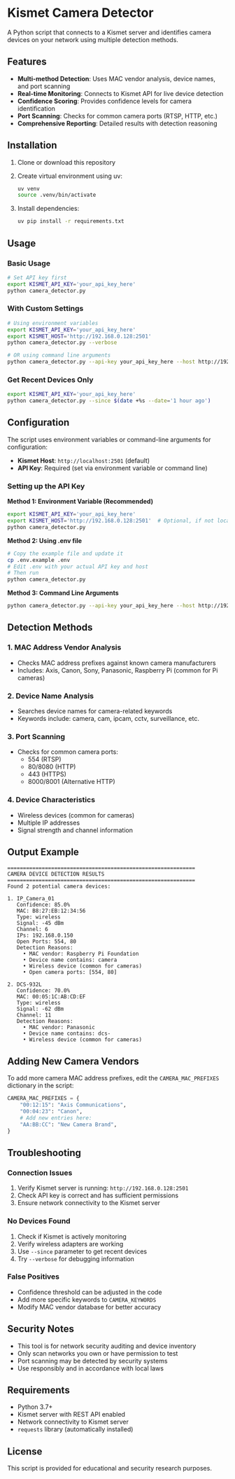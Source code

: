 # Kismet Camera Detector

A Python script that connects to a Kismet server and identifies camera devices on your network using multiple detection methods.

## Features

- **Multi-method Detection**: Uses MAC vendor analysis, device names, and port scanning
- **Real-time Monitoring**: Connects to Kismet API for live device detection
- **Confidence Scoring**: Provides confidence levels for camera identification
- **Port Scanning**: Checks for common camera ports (RTSP, HTTP, etc.)
- **Comprehensive Reporting**: Detailed results with detection reasoning

## Installation

1. Clone or download this repository
2. Create virtual environment using uv:
   ```bash
   uv venv
   source .venv/bin/activate
   ```

3. Install dependencies:
   ```bash
   uv pip install -r requirements.txt
   ```

## Usage

### Basic Usage
```bash
# Set API key first
export KISMET_API_KEY='your_api_key_here'
python camera_detector.py
```

### With Custom Settings
```bash
# Using environment variables
export KISMET_API_KEY='your_api_key_here'
export KISMET_HOST='http://192.168.0.128:2501'
python camera_detector.py --verbose

# OR using command line arguments
python camera_detector.py --api-key your_api_key_here --host http://192.168.0.128:2501 --verbose
```

### Get Recent Devices Only
```bash
export KISMET_API_KEY='your_api_key_here'
python camera_detector.py --since $(date +%s --date='1 hour ago')
```

## Configuration

The script uses environment variables or command-line arguments for configuration:

- **Kismet Host**: `http://localhost:2501` (default)
- **API Key**: Required (set via environment variable or command line)

### Setting up the API Key

**Method 1: Environment Variable (Recommended)**
```bash
export KISMET_API_KEY='your_api_key_here'
export KISMET_HOST='http://192.168.0.128:2501'  # Optional, if not localhost
python camera_detector.py
```

**Method 2: Using .env file**
```bash
# Copy the example file and update it
cp .env.example .env
# Edit .env with your actual API key and host
# Then run
python camera_detector.py
```

**Method 3: Command Line Arguments**
```bash
python camera_detector.py --api-key your_api_key_here --host http://192.168.0.128:2501
```

## Detection Methods

### 1. MAC Address Vendor Analysis
- Checks MAC address prefixes against known camera manufacturers
- Includes: Axis, Canon, Sony, Panasonic, Raspberry Pi (common for Pi cameras)

### 2. Device Name Analysis
- Searches device names for camera-related keywords
- Keywords include: camera, cam, ipcam, cctv, surveillance, etc.

### 3. Port Scanning
- Checks for common camera ports:
  - 554 (RTSP)
  - 80/8080 (HTTP)
  - 443 (HTTPS)
  - 8000/8001 (Alternative HTTP)

### 4. Device Characteristics
- Wireless devices (common for cameras)
- Multiple IP addresses
- Signal strength and channel information

## Output Example

```
============================================================
CAMERA DEVICE DETECTION RESULTS
============================================================
Found 2 potential camera devices:

1. IP_Camera_01
   Confidence: 85.0%
   MAC: B8:27:EB:12:34:56
   Type: wireless
   Signal: -45 dBm
   Channel: 6
   IPs: 192.168.0.150
   Open Ports: 554, 80
   Detection Reasons:
     • MAC vendor: Raspberry Pi Foundation
     • Device name contains: camera
     • Wireless device (common for cameras)
     • Open camera ports: [554, 80]

2. DCS-932L
   Confidence: 70.0%
   MAC: 00:05:1C:AB:CD:EF
   Type: wireless
   Signal: -62 dBm
   Channel: 11
   Detection Reasons:
     • MAC vendor: Panasonic
     • Device name contains: dcs-
     • Wireless device (common for cameras)
```

## Adding New Camera Vendors

To add more camera MAC address prefixes, edit the `CAMERA_MAC_PREFIXES` dictionary in the script:

```python
CAMERA_MAC_PREFIXES = {
    "00:12:15": "Axis Communications",
    "00:04:23": "Canon",
    # Add new entries here:
    "AA:BB:CC": "New Camera Brand",
}
```

## Troubleshooting

### Connection Issues
1. Verify Kismet server is running: `http://192.168.0.128:2501`
2. Check API key is correct and has sufficient permissions
3. Ensure network connectivity to the Kismet server

### No Devices Found
1. Check if Kismet is actively monitoring
2. Verify wireless adapters are working
3. Use `--since` parameter to get recent devices
4. Try `--verbose` for debugging information

### False Positives
- Confidence threshold can be adjusted in the code
- Add more specific keywords to `CAMERA_KEYWORDS`
- Modify MAC vendor database for better accuracy

## Security Notes

- This tool is for network security auditing and device inventory
- Only scan networks you own or have permission to test
- Port scanning may be detected by security systems
- Use responsibly and in accordance with local laws

## Requirements

- Python 3.7+
- Kismet server with REST API enabled
- Network connectivity to Kismet server
- `requests` library (automatically installed)

## License

This script is provided for educational and security research purposes.